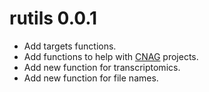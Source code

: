 # rutils 0.0.1

 * Add targets functions.
 * Add functions to help with [CNAG](https://www.cnag.eu/) projects.
 * Add new function for transcriptomics.
 * Add new function for file names.
